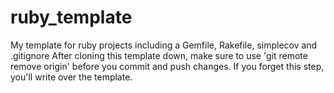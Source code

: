# ruby_template
My template for ruby projects including a Gemfile, Rakefile, simplecov and .gitignore
After cloning this template down, make sure to use 'git remote remove origin' before you commit and push changes. If you forget this step, you'll write over the template.
